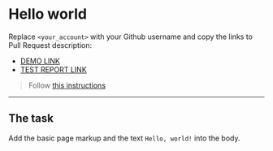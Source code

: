 # Hello world

Replace `<your_account>` with your Github username and copy the links to Pull Request description:

- [DEMO LINK](https://rekhakilari.github.io/layout_hello-world-1/)
- [TEST REPORT LINK](https://rekhakilari.github.io/layout_hello-world-1/report/html_report/)

> Follow [this instructions](https://mate-academy.github.io/layout_task-guideline/#how-to-solve-the-layout-tasks-on-github)

---

## The task

Add the basic page markup and the text `Hello, world!` into the body.
